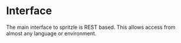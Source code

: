Interface
=========

The main interface to spritzle is REST based. This allows access from almost
any language or environment.
